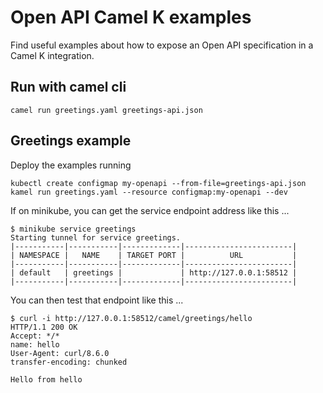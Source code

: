 # Open API Camel K examples

Find useful examples about how to expose an Open API specification in a Camel K integration.

## Run with camel cli

```
camel run greetings.yaml greetings-api.json
```

## Greetings example

Deploy the examples running

```
kubectl create configmap my-openapi --from-file=greetings-api.json
kamel run greetings.yaml --resource configmap:my-openapi --dev
```

If on minikube, you can get the service endpoint address like this ...

```
$ minikube service greetings
Starting tunnel for service greetings.
|-----------|-----------|-------------|------------------------|
| NAMESPACE |   NAME    | TARGET PORT |          URL           |
|-----------|-----------|-------------|------------------------|
| default   | greetings |             | http://127.0.0.1:58512 |
|-----------|-----------|-------------|------------------------|
```

You can then test that endpoint like this ...

```
$ curl -i http://127.0.0.1:58512/camel/greetings/hello
HTTP/1.1 200 OK
Accept: */*
name: hello
User-Agent: curl/8.6.0
transfer-encoding: chunked

Hello from hello
```

